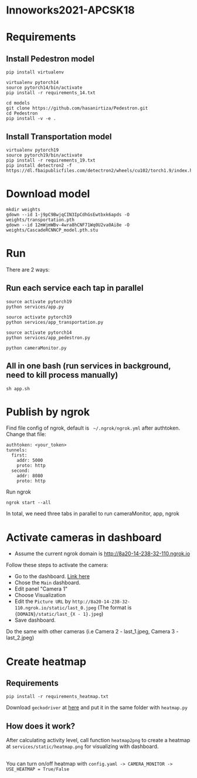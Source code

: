 # Innoworks2021-APCSK18

# Requirements
## Install Pedestron model
```
pip install virtualenv

virtualenv pytorch14
source pytorch14/bin/activate
pip install -r requirements_14.txt

cd models
git clone https://github.com/hasanirtiza/Pedestron.git
cd Pedestron
pip install -v -e .
```
## Install Transportation model
```
virtualenv pytorch19
source pytorch19/bin/activate
pip install -r requirements_19.txt
pip install detectron2 -f https://dl.fbaipublicfiles.com/detectron2/wheels/cu102/torch1.9/index.html
```
# Download model
```
mkdir weights
gdown --id 1-j9pC9BwjqCIN3IpCdhGsEwtbxk6apds -O weights/transportation.pth
gdown --id 12mWjmWBv-4wra8hCNF71Wq0U2va0Ai8e -O weights/CascadeRCNNCP_model.pth.stu
```

# Run
There are 2 ways:
## Run each service each tap in parallel
```
source activate pytorch19
python services/app.py 
```

```
source activate pytorch19
python services/app_transportation.py
```

```
source activate pytorch14
python services/app_pedestron.py
```

```
python cameraMonitor.py
```
## All in one bash (run services in background, need to kill process manually)
```
sh app.sh 
```

# Publish by ngrok
Find file config of ngrok, default is ``` ~/.ngrok/ngrok.yml``` after authtoken. 
Change that file:
```
authtoken: <your_token>
tunnels:
  first:
    addr: 5000
    proto: http
  second:
    addr: 8080
    proto: http
```
Run ngrok 
```
ngrok start --all
```

In total, we need three tabs in parallel to run cameraMonitor, app, ngrok


# Activate cameras in dashboard
- Assume the current ngrok domain is http://8a20-14-238-32-110.ngrok.io 

Follow these steps to activate the camera:
- Go to the dashboard. [Link here](https://dashboard-cxnam-ews.education.wise-paas.com/?orgId=5)
- Chose the ```Main``` dashboard.
- Edit panel "Camera 1"
- Choose Visualization
- Edit the ```Picture URL``` by ```http://8a20-14-238-32-110.ngrok.io/static/last_0.jpeg``` (The format is ```{DOMAIN}/static/last_{X - 1}.jpeg```)
- Save dashboard. 

Do the same with other cameras (i.e Camera 2 - last_1.jpeg, Camera 3 - last_2.jpeg)


# Create heatmap
## Requirements
```
pip install -r requirements_heatmap.txt
```
Download ```geckodriver``` at [here](https://github.com/mozilla/geckodriver/releases) and put it in the same folder with ```heatmap.py``` 

## How does it work?
After calculating activity level, call function ```heatmap2png``` to create a heatmap at ```services/static/heatmap.png``` for visualizing with dashboard.  
## 
You can turn on/off heatmap with ```config.yaml -> CAMERA_MONITOR -> USE_HEATMAP = True/False```